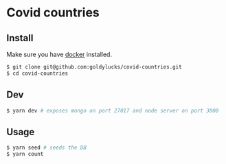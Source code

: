 # Covid countries

## Install

Make sure you have [docker](https://docs.docker.com/get-docker/) installed.

```bash
$ git clone git@github.com:goldylucks/covid-countries.git
$ cd covid-countries
```

## Dev

```bash
$ yarn dev # exposes mongo on port 27017 and node server on port 3000
```

## Usage

```bash
$ yarn seed # seeds the DB
$ yarn count
```
